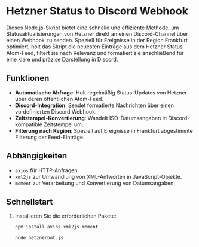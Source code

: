 # Hetzner Status to Discord Webhook

Dieses Node.js-Skript bietet eine schnelle und effiziente Methode, um Statusaktualisierungen von Hetzner direkt an einen Discord-Channel über einen Webhook zu senden. Speziell für Ereignisse in der Region Frankfurt optimiert, holt das Skript die neuesten Einträge aus dem Hetzner Status Atom-Feed, filtert sie nach Relevanz und formatiert sie anschließend für eine klare und präzise Darstellung in Discord.

## Funktionen

- **Automatische Abfrage**: Holt regelmäßig Status-Updates von Hetzner über deren öffentlichen Atom-Feed.
- **Discord-Integration**: Sendet formatierte Nachrichten über einen vordefinierten Discord Webhook.
- **Zeitstempel-Konvertierung**: Wandelt ISO-Datumsangaben in Discord-kompatible Zeitstempel um.
- **Filterung nach Region**: Speziell auf Ereignisse in Frankfurt abgestimmte Filterung der Feed-Einträge.

## Abhängigkeiten

- `axios` für HTTP-Anfragen.
- `xml2js` zur Umwandlung von XML-Antworten in JavaScript-Objekte.
- `moment` zur Verarbeitung und Konvertierung von Datumsangaben.

## Schnellstart

1. Installieren Sie die erforderlichen Pakete:
   ```bash
   npm install axios xml2js moment
   
   node hetznerbot.js

